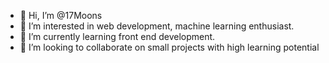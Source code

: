 - 👋 Hi, I’m @17Moons
- 👀 I’m interested in web development, machine learning enthusiast.
- 🌱 I’m currently learning front end development.
- 💞️ I’m looking to collaborate on small projects with high learning potential

<!---
17Moons/17Moons is a ✨ special ✨ repository because its `README.md` (this file) appears on your GitHub profile.
You can click the Preview link to take a look at your changes.
--->
